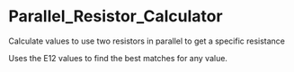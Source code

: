 # Parallel_Resistor_Calculator
Calculate values to use two resistors in parallel to get a specific resistance

Uses the E12 values to find the best matches for any value. 
